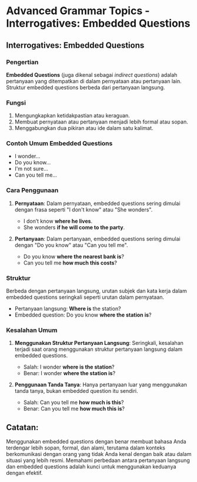 # Advanced Grammar Topics - Interrogatives: Embedded Questions

## Interrogatives: Embedded Questions

### Pengertian

**Embedded Questions** (juga dikenal sebagai *indirect questions*) adalah pertanyaan yang ditempatkan di dalam pernyataan atau pertanyaan lain. Struktur embedded questions berbeda dari pertanyaan langsung.

### Fungsi

1. Mengungkapkan ketidakpastian atau keraguan.
2. Membuat pernyataan atau pertanyaan menjadi lebih formal atau sopan.
3. Menggabungkan dua pikiran atau ide dalam satu kalimat.

### Contoh Umum Embedded Questions

- I wonder...
- Do you know...
- I'm not sure...
- Can you tell me...

### Cara Penggunaan

1. **Pernyataan**: Dalam pernyataan, embedded questions sering dimulai dengan frasa seperti "I don't know" atau "She wonders".
   - I don’t know **where he lives**.
   - She wonders **if he will come to the party**.
  
2. **Pertanyaan**: Dalam pertanyaan, embedded questions sering dimulai dengan "Do you know" atau "Can you tell me".
   - Do you know **where the nearest bank is**?
   - Can you tell me **how much this costs**?

### Struktur

Berbeda dengan pertanyaan langsung, urutan subjek dan kata kerja dalam embedded questions seringkali seperti urutan dalam pernyataan.
- Pertanyaan langsung: **Where is** the station?
- Embedded question: Do you know **where the station is**?

### Kesalahan Umum

1. **Menggunakan Struktur Pertanyaan Langsung**: Seringkali, kesalahan terjadi saat orang menggunakan struktur pertanyaan langsung dalam embedded questions.
   - Salah: I wonder **where is the station**?
   - Benar: I wonder **where the station is**?

2. **Penggunaan Tanda Tanya**: Hanya pertanyaan luar yang menggunakan tanda tanya, bukan embedded question itu sendiri.
   - Salah: Can you tell me **how much is this**?
   - Benar: Can you tell me **how much this is**?

## Catatan:

Menggunakan embedded questions dengan benar membuat bahasa Anda terdengar lebih sopan, formal, dan alami, terutama dalam konteks berkomunikasi dengan orang yang tidak Anda kenal dengan baik atau dalam situasi yang lebih resmi. Memahami perbedaan antara pertanyaan langsung dan embedded questions adalah kunci untuk menggunakan keduanya dengan efektif.
